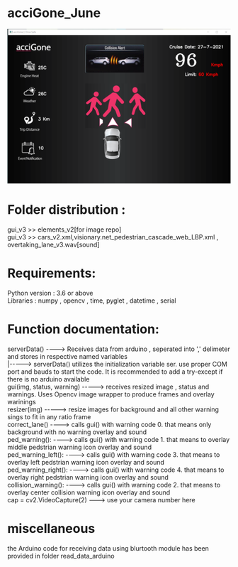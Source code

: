 # acciGone_June
![Sample GUI](/documentation_img/img1.png)
# Folder distribution :<br>
gui_v3 >> elements_v2[for image repo]<br>
gui_v3 >> cars_v2.xml,visionary.net_pedestrian_cascade_web_LBP.xml , overtaking_lane_v3.wav[sound]<br>
# Requirements:
Python version : 3.6 or above <br> 
Libraries : numpy , opencv , time, pyglet , datetime , serial <br>
# Function documentation: <br>
serverData() ----> Receives data from arduino , seperated into ',' delimeter and stores in respective named variables <br>
|-----> serverData() utilizes the initialization variable ser. use proper COM port and bauds to start the code. It is recommended to add a try-except if there is no arduino available<br>
gui(img, status, warning) -----> receives resized image , status and warnings. Uses Opencv image wrapper to produce frames and overlay warinings<br>
resizer(img) -----> resize images for background and all other warning sings to fit in any ratio frame <br>
correct_lane() ----> calls gui() with warning code 0. that means only background with no warning overlay and sound <br>
ped_warning(): ----> calls gui() with warning code 1. that means to overlay middle pedstrian warning icon overlay and sound <br>
ped_warning_left(): ----> calls gui() with warning code 3. that means to overlay left pedstrian warning icon overlay and sound <br>
ped_warning_right(): ----> calls gui() with warning code 4. that means to overlay right pedstrian warning icon overlay and sound <br>
collision_warning(): ----> calls gui() with warning code 2. that means to overlay center collision warning icon overlay and sound <br>
cap = cv2.VideoCapture(2) ---> use your camera number here 
                      
# miscellaneous
the Arduino code for receiving data using blurtooth module has been provided in folder read_data_arduino
